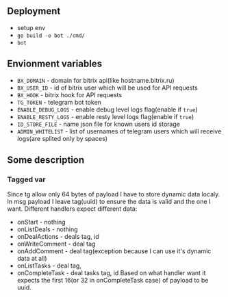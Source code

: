 ## Deployment 
- setup env
- `go build -o bot ./cmd/`
- `bot`

## Envionment variables

- `BX_DOMAIN` - domain for bitrix api(like hostname.bitrix.ru)
- `BX_USER_ID` - id of bitrix user which will be used for API requests
- `BX_HOOK` - bitrix hook for API requests
- `TG_TOKEN` - telegram bot token
- `ENABLE_DEBUG_LOGS` - enable debug level logs flag(enable if `true`)
- `ENABLE_RESTY_LOGS` - enable resty level logs flag(enable if `true`)
- `ID_STORE_FILE` - name json file for known users id storage
- `ADMIN_WHITELIST` - list of usernames of telegram users which will receive logs(are splited only by spaces)

## Some description
### Tagged var
Since tg allow only 64 bytes of payload I have to store dynamic data localy.
In msg payload I leave tag(uuid) to ensure the data is valid and the one I want.
Different handlers expect different data:
- onStart - nothing
- onListDeals - nothing
- onDealActions - deals tag, id
- onWriteComment - deal tag
- onAddComment - deal tag(exception because I can use it's dynamic data at all)
- onListTasks - deal tag,
- onCompleteTask - deal tasks tag, id
Based on what handler want it expects the first 16(or 32 in onCompleteTask case) of payload to be uuid.
